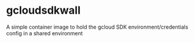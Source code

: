 # gcloudsdkwall
A simple container image to hold the gcloud SDK environment/credentials config in a shared environment
